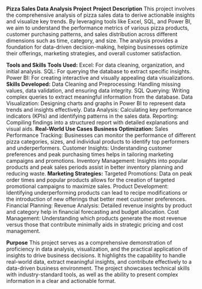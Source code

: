 **Pizza Sales Data Analysis Project**
**Project Description**
This project involves the comprehensive analysis of pizza sales data to derive actionable insights and visualize key trends. 
By leveraging tools like Excel, SQL, and Power BI, we aim to understand the performance metrics of various pizza products, 
customer purchasing patterns, and sales distribution across different dimensions such as time, category, and size. 
The analysis provides a foundation for data-driven decision-making, helping businesses optimize their offerings, 
marketing strategies, and overall customer satisfaction.

**Tools and Skills**
**Tools Used:**
Excel: For data cleaning, organization, and initial analysis.
SQL: For querying the database to extract specific insights.
Power BI: For creating interactive and visually appealing data visualizations.
**Skills Developed:**
Data Cleaning and Preprocessing: Handling missing values, data validation, and ensuring data integrity.
SQL Querying: Writing complex queries to extract meaningful information from the database.
Data Visualization: Designing charts and graphs in Power BI to represent data trends and insights effectively.
Data Analysis: Calculating key performance indicators (KPIs) and identifying patterns in the sales data.
Reporting: Compiling findings into a structured report with detailed explanations and visual aids.
**Real-World Use Cases**
**Business Optimization:**
Sales Performance Tracking: Businesses can monitor the performance of different pizza categories, sizes, and individual products to identify top performers and underperformers.
Customer Insights: Understanding customer preferences and peak purchasing times helps in tailoring marketing campaigns and promotions.
Inventory Management: Insights into popular products and peak sales periods assist in better inventory planning and reducing waste.
**Marketing Strategies:**
Targeted Promotions: Data on peak order times and popular products allows for the creation of targeted promotional campaigns to maximize sales.
Product Development: Identifying underperforming products can lead to recipe modifications or the introduction of new offerings that better meet customer preferences.
Financial Planning:
Revenue Analysis: Detailed revenue insights by product and category help in financial forecasting and budget allocation.
Cost Management: Understanding which products generate the most revenue versus those that contribute minimally aids in strategic pricing and cost management.

**Purpose**
This project serves as a comprehensive demonstration of proficiency in data analysis, visualization, and the practical application of insights to drive business decisions. 
It highlights the capability to handle real-world data, extract meaningful insights, and contribute effectively to a data-driven business environment. 
The project showcases technical skills with industry-standard tools, as well as the ability to present complex information in a clear and actionable format.
